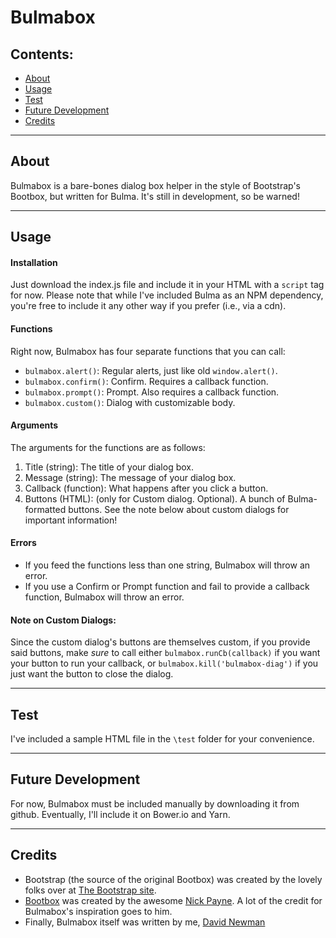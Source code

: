 # Bulmabox

## Contents:
 - [About](#about)
 - [Usage](#usage)
 - [Test](#test)
 - [Future Development](#future-development)
 - [Credits](#credits)

----

## About
Bulmabox is a bare-bones dialog box helper in the style of Bootstrap's Bootbox, but written for Bulma. It's still in development, so be warned!

----

## Usage
#### Installation
Just download the index.js file and include it in your HTML with a `script` tag for now.
Please note that while I've included Bulma as an NPM dependency, you're free to include it any other way if you prefer (i.e., via a cdn).

#### Functions
Right now, Bulmabox has four separate functions that you can call:
 - `bulmabox.alert()`: Regular alerts, just like old `window.alert()`.
 - `bulmabox.confirm()`: Confirm. Requires a callback function.
 - `bulmabox.prompt()`: Prompt. Also requires a callback function.
 - `bulmabox.custom()`: Dialog with customizable body. 
#### Arguments
The arguments for the functions are as follows:
 1. Title (string): The title of your dialog box.
 2. Message (string): The message of your dialog box.
 3. Callback (function): What happens after you click a button.
 4. Buttons (HTML): (only for Custom dialog. Optional). A bunch of Bulma-formatted buttons. See the note below about custom dialogs for important information!

#### Errors
 - If you feed the functions less than one string, Bulmabox will throw an error. 
 - If you use a Confirm or Prompt function and fail to provide a callback function, Bulmabox will throw an error.

#### Note on Custom Dialogs:
 Since the custom dialog's buttons are themselves custom, if you provide said buttons, make *sure* to call either `bulmabox.runCb(callback)` if you want your button to run your callback, or `bulmabox.kill('bulmabox-diag')` if you just want the button to close the dialog.

----

## Test
I've included a sample HTML file in the `\test` folder for your convenience. 

----

## Future Development
For now, Bulmabox must be included manually by downloading it from github. Eventually, I'll include it on Bower.io and Yarn.

----

## Credits
 - Bootstrap (the source of the original Bootbox) was created by the lovely folks over at [The Bootstrap site](https://getbootstrap.com/).
 - [Bootbox](http://bootboxjs.com/) was created by the awesome [Nick Payne](http://twitter.com/makeusabrew). A lot of the credit for Bulmabox's inspiration goes to him.
 - Finally, Bulmabox itself was written by me, [David Newman](https://github.com/Newms34/)